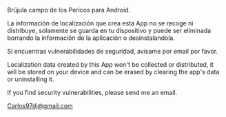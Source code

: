 Brújula campo de los Pericos para Android.

La información de localización que crea esta App no se recoge ni distribuye, solamente se guarda en tu dispositivo y puede ser eliminada borrando la información de la aplicación o desinstalandola.

Si encuentras vulnerabilidades de seguridad, avisame por email por favor.


Localization data created by this App won't be collected or distributed, it will be stored on your device and can be erased by clearing the app's data or uninstalling it.

If you find security vulnerabilities, please send me an email.

Carlos97dj@gmail.com
